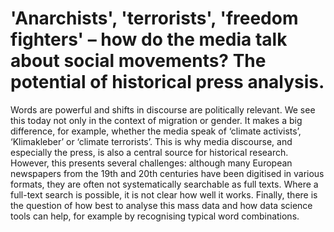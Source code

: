# 'Anarchists', 'terrorists', 'freedom fighters' – how do the media talk about social movements? The potential of historical press analysis.

Words are powerful and shifts in discourse are politically relevant. We see this today not only in the context of migration or gender. It makes a big difference, for example, whether the media speak of ‘climate activists’, ‘Klimakleber’ or ‘climate terrorists’. This is why media discourse, and especially the press, is also a central source for historical research. However, this presents several challenges: although many European newspapers from the 19th and 20th centuries have been digitised in various formats, they are often not systematically searchable as full texts. Where a full-text search is possible, it is not clear how well it works. Finally, there is the question of how best to analyse this mass data and how data science tools can help, for example by recognising typical word combinations. 